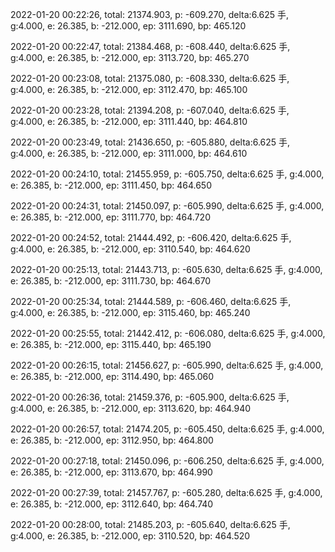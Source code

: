 2022-01-20 00:22:26, total: 21374.903, p: -609.270, delta:6.625 手, g:4.000, e: 26.385, b: -212.000, ep: 3111.690, bp: 465.120

2022-01-20 00:22:47, total: 21384.468, p: -608.440, delta:6.625 手, g:4.000, e: 26.385, b: -212.000, ep: 3113.720, bp: 465.270

2022-01-20 00:23:08, total: 21375.080, p: -608.330, delta:6.625 手, g:4.000, e: 26.385, b: -212.000, ep: 3112.470, bp: 465.100

2022-01-20 00:23:28, total: 21394.208, p: -607.040, delta:6.625 手, g:4.000, e: 26.385, b: -212.000, ep: 3111.440, bp: 464.810

2022-01-20 00:23:49, total: 21436.650, p: -605.880, delta:6.625 手, g:4.000, e: 26.385, b: -212.000, ep: 3111.000, bp: 464.610

2022-01-20 00:24:10, total: 21455.959, p: -605.750, delta:6.625 手, g:4.000, e: 26.385, b: -212.000, ep: 3111.450, bp: 464.650

2022-01-20 00:24:31, total: 21450.097, p: -605.990, delta:6.625 手, g:4.000, e: 26.385, b: -212.000, ep: 3111.770, bp: 464.720

2022-01-20 00:24:52, total: 21444.492, p: -606.420, delta:6.625 手, g:4.000, e: 26.385, b: -212.000, ep: 3110.540, bp: 464.620

2022-01-20 00:25:13, total: 21443.713, p: -605.630, delta:6.625 手, g:4.000, e: 26.385, b: -212.000, ep: 3111.730, bp: 464.670

2022-01-20 00:25:34, total: 21444.589, p: -606.460, delta:6.625 手, g:4.000, e: 26.385, b: -212.000, ep: 3115.460, bp: 465.240

2022-01-20 00:25:55, total: 21442.412, p: -606.080, delta:6.625 手, g:4.000, e: 26.385, b: -212.000, ep: 3115.440, bp: 465.190

2022-01-20 00:26:15, total: 21456.627, p: -605.990, delta:6.625 手, g:4.000, e: 26.385, b: -212.000, ep: 3114.490, bp: 465.060

2022-01-20 00:26:36, total: 21459.376, p: -605.900, delta:6.625 手, g:4.000, e: 26.385, b: -212.000, ep: 3113.620, bp: 464.940

2022-01-20 00:26:57, total: 21474.205, p: -605.450, delta:6.625 手, g:4.000, e: 26.385, b: -212.000, ep: 3112.950, bp: 464.800

2022-01-20 00:27:18, total: 21450.096, p: -606.250, delta:6.625 手, g:4.000, e: 26.385, b: -212.000, ep: 3113.670, bp: 464.990

2022-01-20 00:27:39, total: 21457.767, p: -605.280, delta:6.625 手, g:4.000, e: 26.385, b: -212.000, ep: 3112.640, bp: 464.740

2022-01-20 00:28:00, total: 21485.203, p: -605.640, delta:6.625 手, g:4.000, e: 26.385, b: -212.000, ep: 3110.520, bp: 464.520